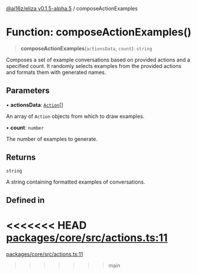 [@ai16z/eliza v0.1.5-alpha.5](../index.md) / composeActionExamples

# Function: composeActionExamples()

> **composeActionExamples**(`actionsData`, `count`): `string`

Composes a set of example conversations based on provided actions and a specified count.
It randomly selects examples from the provided actions and formats them with generated names.

## Parameters

• **actionsData**: [`Action`](../interfaces/Action.md)[]

An array of `Action` objects from which to draw examples.

• **count**: `number`

The number of examples to generate.

## Returns

`string`

A string containing formatted examples of conversations.

## Defined in

<<<<<<< HEAD
[packages/core/src/actions.ts:11](https://github.com/konstantine25b/eliza/blob/main/packages/core/src/actions.ts#L11)
=======
[packages/core/src/actions.ts:11](https://github.com/ai16z/eliza/blob/main/packages/core/src/actions.ts#L11)
>>>>>>> main
